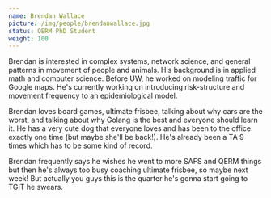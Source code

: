 ```yaml
---
name: Brendan Wallace
picture: /img/people/brendanwallace.jpg
status: QERM PhD Student
weight: 100
---
```


Brendan is interested in complex systems, network science, and general patterns
in movement of people and animals. His background is in applied math and computer science. Before
UW, he worked on modeling traffic for Google maps. He's currently working on
introducing risk-structure and movement frequency to an epidemiological model.

Brendan loves board games, ultimate frisbee, talking about why cars are the
worst, and talking about why Golang is the best and everyone should learn it.
He has a very cute dog that everyone loves and has been to the office exactly
one time (but maybe she'll be back!). He's already been a TA 9 times which has
to be some kind of record.

Brendan frequently says he wishes he went to more SAFS and QERM
things but then he's always too busy coaching ultimate frisbee, so maybe next
week! But actually you guys this is the quarter he's gonna start going to TGIT he
swears.
